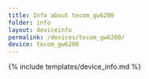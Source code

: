 ```yaml
---
title: Info about tecom_gw6200
folder: info
layout: deviceinfo
permalink: /devices/tecom_gw6200/
device: tecom_gw6200
---
```

{% include templates/device_info.md %}
